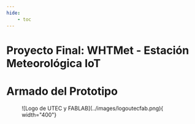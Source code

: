 ```yaml
---
hide:
    - toc
---
```


# Proyecto Final: WHTMet - Estación Meteorológica IoT

# Armado del Prototipo

<figure markdown="span">
  ![Logo de UTEC y FABLAB](../images/logoutecfab.png){ width="400"}
</figure>